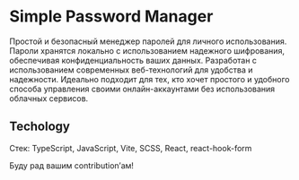 # Simple Password Manager

Простой и безопасный менеджер паролей для личного использования. Пароли хранятся локально с использованием надежного шифрования, обеспечивая конфиденциальность ваших данных. Разработан с использованием современных веб-технологий для удобства и надежности. Идеально подходит для тех, кто хочет простого и удобного способа управления своими онлайн-аккаунтами без использования облачных сервисов.

## Techology

Стек: TypeScript, JavaScript, Vite, SCSS, React, react-hook-form

Буду рад вашим contribution’ам!
